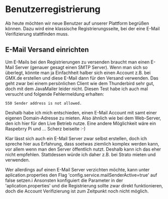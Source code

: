 # Benutzerregistrierung

Ab heute möchten wir neue Benutzer auf unserer Plattform begrüßen können. Dazu wird eine klassische Registrierungsseite, bei der eine E-Mail Verifizierung stattfinden muss. 

## E-Mail Versand einrichten

Um E-Mails bei den Registrierungen zu versenden braucht man einen E-Mail Server (genauer gesagt einen SMTP Server). Wenn man sich so überlegt, könnte man ja Einfachheit halber sich einen Account z.B. bei GMX.de erstellen und diese E-Mail dann für den Versand verwenden. Das geht zwar bei einem persönlichen Client wie dem Thunderbird sehr gut, doch mit dem JavaMailer leider nicht. Diesen Test habe ich auch mal versucht und folgende Fehlermeldung erhalten:

```
550 Sender address is not allowed.
```

Deshalb habe ich mich entschieden, einen E-Mail Account mit samt einer eigenen Domain-Adresse zu mieten. Also ähnlich wie bei dem Web-Server, den ich hier für den Live Betrieb nutze. Eine andere Möglichkeit wäre ein Raspebrry Pi und ... Scherz beiseite :-)

Klar lässt sich auch ein E-Mail Server zwar selbst erstellen, doch ich spreche hier aus Erfahrung, dass soetwas ziemlich komplex werden kann, vor allem wenn man den Server öffentlich nutzt. Deshalb kann ich das eher nicht empfehlen. Stattdessen würde ich daher z.B. bei Strato mieten und verwenden.

Wer allerdings auf einen E-Mail Server verzichten möchte, kann unter aplication.properties den Flag 'config.service.mailSenderActive=true' auf false setzen.i
Ansonsten konfiguiert die Parameter in der 'aplication.properties' und die Registrierung sollte zwar direkt funktionieren, doch die Account Verifizierung ist zum Zeitpunkt noch nicht möglich.


 